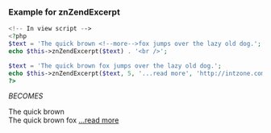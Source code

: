 ### Example for znZendExcerpt

```php
<!-- In view script -->
<?php
$text = 'The quick brown <!--more-->fox jumps over the lazy old dog.';
echo $this->znZendExcerpt($text) . '<br />';

$text = 'The quick brown fox jumps over the lazy old dog.';
echo $this->znZendExcerpt($text, 5, '...read more', 'http://intzone.com', '_blank');
?>
```
_BECOMES_

The quick brown<br />
The quick brown fox <a target="_blank" href="http://intzone.com">...read more</a>